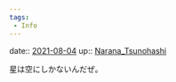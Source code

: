 ```yaml
---
tags:
 - Info
---
```


date:: [2021-08-04](Daily_Note/2021-08-04.md)
up:: [Narana_Tsunohashi](../Bar/Novel/Nacaria/Narana_Tsunohashi.md)

星は空にしかないんだぜ。